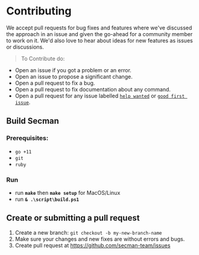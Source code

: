 # Contributing

We accept pull requests for bug fixes and features where we've discussed the approach in an issue and given the go-ahead for a community member to work on it.
We'd also love to hear about ideas for new features as issues or discussions.

> To Contribute do:

* Open an issue if you got a problem or an error.
* Open an issue to propose a significant change.
* Open a pull request to fix a bug.
* Open a pull request to fix documentation about any command.
* Open a pull request for any issue labelled [`help wanted`][hw] or [`good first issue`][gfi].

## Build Secman

### Prerequisites:
- `go +11`
- `git`
- `ruby`

### Run

* run **`make`** then **`make setup`** for MacOS/Linux
* run **`& .\script\build.ps1`**

## Create or submitting a pull request

1. Create a new branch: `git checkout -b my-new-branch-name`
2. Make sure your changes and new fixes are without errors and bugs.
3. Create pull request at https://github.com/secman-team/issues

[hw]: https://github.com/cli/cli/labels/help%20wanted
[gfi]: https://github.com/cli/cli/labels/good%20first%20issue
[code-of-conduct]: ./CODE-OF-CONDUCT.md
